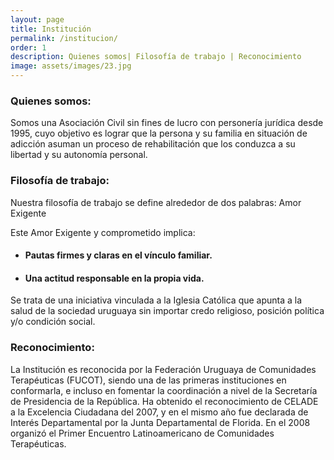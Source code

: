 ```yaml
---
layout: page
title: Institución
permalink: /institucion/
order: 1
description: Quienes somos| Filosofía de trabajo | Reconocimiento
image: assets/images/23.jpg
---
```


### Quienes somos:
Somos una Asociación Civil sin fines de lucro con personería
jurídica desde 1995, cuyo objetivo es lograr que la persona y su familia  en situación de adicción asuman un proceso de rehabilitación que los conduzca a su libertad y su autonomía personal.


### Filosofía de trabajo: 
Nuestra filosofía de trabajo se define alrededor de dos palabras: Amor Exigente

Este Amor Exigente y comprometido implica:


- #### Pautas firmes y claras en el vínculo familiar.
- #### Una actitud responsable en la propia vida.


Se trata de una iniciativa vinculada a la  Iglesia Católica que apunta a la salud de la sociedad uruguaya sin importar credo religioso, posición política y/o condición social.


### Reconocimiento: 
La Institución es reconocida por la Federación Uruguaya de Comunidades Terapéuticas (FUCOT), siendo una de las primeras instituciones en conformarla, e incluso en fomentar la coordinación a nivel de la Secretaría de Presidencia de la República. Ha obtenido el reconocimiento de CELADE a la Excelencia Ciudadana del 2007, y en el mismo año fue declarada de Interés Departamental por la Junta Departamental  de Florida. En el 2008 organizó el Primer Encuentro Latinoamericano de Comunidades Terapéuticas.